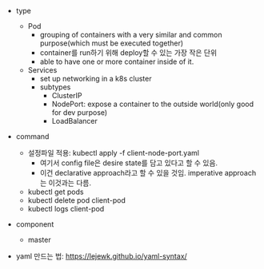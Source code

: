 * type
  * Pod
    * grouping of containers with a very similar and common purpose(which must be executed together)
    * container를 run하기 위해 deploy할 수 있는 가장 작은 단위
    * able to have one or more container inside of it.
  * Services
    * set up networking in a k8s cluster
    * subtypes
      * ClusterIP
      * NodePort: expose a container to the outside world(only good for dev purpose)
      * LoadBalancer
* command
  * 설정파일 적용: kubectl apply -f client-node-port.yaml 
    * 여기서 config file은 desire state를 담고 있다고 할 수 있음.
    * 이건 declarative approach라고 할 수 있을 것임. imperative approach는 이것과는 다름.
  * kubectl get pods
  * kubectl delete pod client-pod
  * kubectl logs client-pod

* component
  * master


* yaml 만드는 법: https://lejewk.github.io/yaml-syntax/